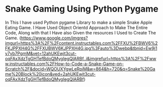 # Snake Gaming Using Python Pygame 
In This I have used Python pygame Library to make a simple Snake Apple Eating Game. I Have Used Object Orientd Approach to Make The Entire Code, Along with that I Have also Given the resources I Used to Create The Game.
(https://www.google.com/imgres?imgurl=https%3A%2F%2Fcontent.instructables.com%2FFXU%2FBWV6%2FKJPPXH4G%2FFXUBWV6KJPPXH4G.jpg%3Fauto%3Dwebp&tbnid=Ew9j1v7yb7PgmM&vet=12ahUKEwjt3cut-oqFAxXdzTgGHTefBdoQMygIegQIARBf..i&imgrefurl=https%3A%2F%2Fwww.instructables.com%2FHow-to-Code-a-Snake-Game-on-Scratch%2F&docid=WQOUXYgwLeRpiM&w=864&h=720&q=Snake%20Game%20Block%20icon&ved=2ahUKEwjt3cut-oqFAxXdzTgGHTefBdoQMygIegQIARBf)
